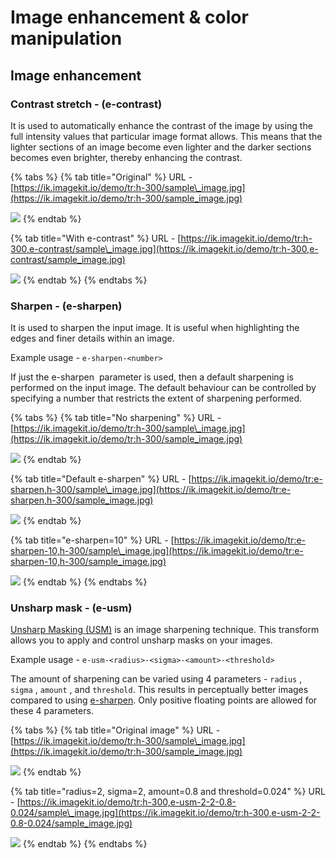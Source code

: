 # Image enhancement & color manipulation

## Image enhancement 

### Contrast stretch - \(e-contrast\)

It is used to automatically enhance the contrast of the image by using the full intensity values that particular image format allows. This means that the lighter sections of an image become even lighter and the darker sections becomes even brighter, thereby enhancing the contrast.

{% tabs %}
{% tab title="Original" %}
URL - [https://ik.imagekit.io/demo/tr:h-300/sample\_image.jpg](https://ik.imagekit.io/demo/tr:h-300/sample_image.jpg)

![](https://ik.imagekit.io/demo/tr:h-300/sample_image.jpg)
{% endtab %}

{% tab title="With e-contrast" %}
URL - [https://ik.imagekit.io/demo/tr:h-300,e-contrast/sample\_image.jpg](https://ik.imagekit.io/demo/tr:h-300,e-contrast/sample_image.jpg)

![](https://ik.imagekit.io/demo/tr:h-300,e-contrast/sample_image.jpg)
{% endtab %}
{% endtabs %}

### Sharpen - \(e-sharpen\)

It is used to sharpen the input image. It is useful when highlighting the edges and finer details within an image. 

Example usage - `e-sharpen-<number>` 

If just the e-sharpen  parameter is used, then a default sharpening is performed on the input image. The default behaviour can be controlled by specifying a number that restricts the extent of sharpening performed.

{% tabs %}
{% tab title="No sharpening" %}
URL - [https://ik.imagekit.io/demo/tr:h-300/sample\_image.jpg](https://ik.imagekit.io/demo/tr:h-300/sample_image.jpg)

![](https://ik.imagekit.io/demo/tr:h-300/sample_image.jpg)
{% endtab %}

{% tab title="Default e-sharpen" %}
URL - [https://ik.imagekit.io/demo/tr:e-sharpen,h-300/sample\_image.jpg](https://ik.imagekit.io/demo/tr:e-sharpen,h-300/sample_image.jpg)

![](https://ik.imagekit.io/demo/tr:e-sharpen,h-300/sample_image.jpg)
{% endtab %}

{% tab title="e-sharpen=10" %}
URL - [https://ik.imagekit.io/demo/tr:e-sharpen-10,h-300/sample\_image.jpg](https://ik.imagekit.io/demo/tr:e-sharpen-10,h-300/sample_image.jpg)

![](https://ik.imagekit.io/demo/tr:e-sharpen-10,h-300/sample_image.jpg)
{% endtab %}
{% endtabs %}

### Unsharp mask - \(e-usm\)

[Unsharp Masking \(USM\)](https://en.wikipedia.org/wiki/Unsharp_masking) is an image sharpening technique. This transform allows you to apply and control unsharp masks on your images. 

Example usage - `e-usm-<radius>-<sigma>-<amount>-<threshold>`

The amount of sharpening can be varied using 4 parameters - `radius` , `sigma` , `amount` , and `threshold`. This results in perceptually better images compared to using [e-sharpen](image-enhancement-and-color-manipulation.md#sharpen-e-sharpen). Only positive floating points are allowed for these 4 parameters.

{% tabs %}
{% tab title="Original image" %}
URL - [https://ik.imagekit.io/demo/tr:h-300/sample\_image.jpg](https://ik.imagekit.io/demo/tr:h-300/sample_image.jpg)

![](https://ik.imagekit.io/demo/tr:h-300/sample_image.jpg)
{% endtab %}

{% tab title="radius=2, sigma=2, amount=0.8 and threshold=0.024" %}
URL - [https://ik.imagekit.io/demo/tr:h-300,e-usm-2-2-0.8-0.024/sample\_image.jpg](https://ik.imagekit.io/demo/tr:h-300,e-usm-2-2-0.8-0.024/sample_image.jpg)

![](https://ik.imagekit.io/demo/tr:h-300,e-usm-2-2-0.8-0.024/sample_image.jpg)
{% endtab %}
{% endtabs %}

